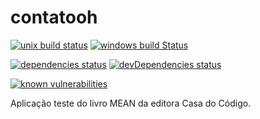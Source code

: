 # contatooh

[![unix build status](https://img.shields.io/travis/raulpereira/contatooh/master.svg?style=flat&label=osx%20%26%20linux%20build)](https://travis-ci.org/raulpereira/contatooh) [![windows build Status](https://img.shields.io/appveyor/ci/raulpereira/contatooh/master.svg?style=flat&label=windows%20build)](https://ci.appveyor.com/project/raulpereira/contatooh)

[![dependencies status](https://david-dm.org/raulpereira/contatooh/status.svg)](https://david-dm.org/raulpereira/contatooh) [![devDependencies status](https://david-dm.org/raulpereira/contatooh/dev-status.svg)](https://david-dm.org/raulpereira/contatooh?type=dev)

[![known vulnerabilities](https://snyk.io/test/github/raulpereira/contatooh/badge.svg)](https://snyk.io/test/github/raulpereira/contatooh)

Aplicação teste do livro MEAN da editora Casa do Código.
